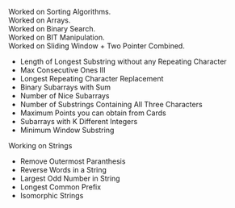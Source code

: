 Worked on Sorting Algorithms.  
Worked on Arrays.  
Worked on Binary Search.  
Worked on BIT Manipulation.  
Worked on Sliding Window + Two Pointer Combined.
- Length of Longest Substring without any Repeating Character
- Max Consecutive Ones III
- Longest Repeating Character Replacement
- Binary Subarrays with Sum
- Number of Nice Subarrays
- Number of Substrings Containing All Three Characters
- Maximum Points you can obtain from Cards
- Subarrays with K Different Integers
- Minimum Window Substring

Working on Strings  
- Remove Outermost Paranthesis
- Reverse Words in a String
- Largest Odd Number in String
- Longest Common Prefix
- Isomorphic Strings
